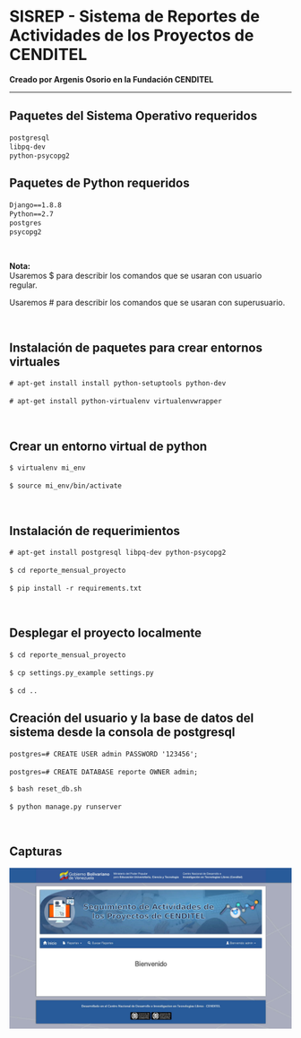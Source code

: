 <h1>SISREP - Sistema de Reportes de Actividades de los Proyectos de CENDITEL</h1>

<b>Creado por Argenis Osorio en la Fundación CENDITEL</b>

<hr />

## Paquetes del Sistema Operativo requeridos
```
postgresql
libpq-dev
python-psycopg2
```

## Paquetes de Python requeridos
```
Django==1.8.8
Python==2.7
postgres
psycopg2
```

<br />

<b>Nota:</b>
<br />
Usaremos $ para describir los comandos que se usaran con usuario regular.

Usaremos # para describir los comandos que se usaran con superusuario. 

<br />

## Instalación de paquetes para crear entornos virtuales
```
# apt-get install install python-setuptools python-dev

# apt-get install python-virtualenv virtualenvwrapper
```

<br />

## Crear un entorno virtual de python
```
$ virtualenv mi_env

$ source mi_env/bin/activate
```

<br />

## Instalación de requerimientos
```
# apt-get install postgresql libpq-dev python-psycopg2

$ cd reporte_mensual_proyecto

$ pip install -r requirements.txt 
```

<br />

## Desplegar el proyecto localmente
```
$ cd reporte_mensual_proyecto

$ cp settings.py_example settings.py

$ cd ..
```

## Creación del usuario y la base de datos del sistema desde la consola de postgresql
```
postgres=# CREATE USER admin PASSWORD '123456';

postgres=# CREATE DATABASE reporte OWNER admin;
```

```
$ bash reset_db.sh

$ python manage.py runserver
```

<br />

## Capturas
![captura-1.jpg](captura-1.jpg "captura-1.jpg")
